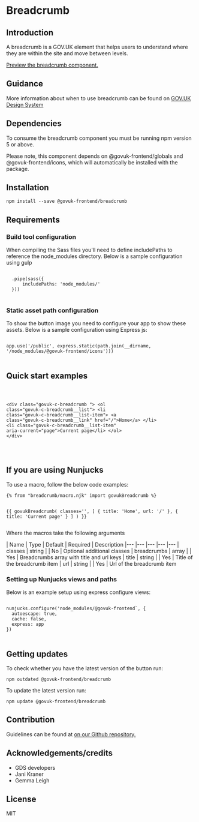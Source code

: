 


<h1 class="govuk-u-heading-36">
Breadcrumb
</h1>

<h2 class="govuk-u-heading-24">Introduction</h2>
<p class="govuk-u-core-24">
A breadcrumb is a GOV.UK element that helps users to understand where they are within the site and move between levels.
</p>


<p class="govuk-u-copy-19">
<a href="http://govuk-frontend-review.herokuapp.com/components/breadcrumb/preview">Preview the breadcrumb component.
</a>
</p>

<h2 class="govuk-u-heading-24">Guidance</h2>

<p class="govuk-u-copy-19">
  More information about when to use breadcrumb can be found on <a href="http://www.linktodesignsystem.com/breadcrumb" title="Link to read guidance on the use of breadcrumb on Gov.uk Design system website">GOV.UK Design System</a>
</p>

<h2 class="govuk-u-heading-24">Dependencies</h2>

<p class="govuk-u-copy-19">To consume the breadcrumb component you must be running npm version 5 or above. </p>

<p class="govuk-u-copy-19">Please note, this component depends on @govuk-frontend/globals and @govuk-frontend/icons, which will automatically be installed with the package.
</p>

<h2 class="govuk-u-heading-24">Installation</h2>
<pre><code>npm install --save @govuk-frontend/breadcrumb</code></pre>

<h2 class="govuk-u-heading-24">Requirements</h2>
<h3 class="govuk-u-bold-19">Build tool configuration</h3>
<p class="govuk-u-copy-19">When compiling the Sass files you'll need to define includePaths to reference the node_modules directory. Below is a sample configuration using gulp</p>
<pre>
<code>
  .pipe(sass({
      includePaths: 'node_modules/'
  }))
</code>
</pre>

<h3 class="govuk-u-bold-19">Static asset path configuration</h3>
<p class="govuk-u-copy-19">To show the button image you need to configure your app to show these assets. Below is a sample configuration using Express js:</p>
<pre>
<code>
app.use('/public', express.static(path.join(__dirname, '/node_modules/@govuk-frontend/icons')))
</code>
</pre>

<h2 class="govuk-u-heading-24">Quick start examples</h2>
<p class="govuk-u-copy-19"></p>
<pre>
<code>
  
&lt;div class=&quot;govuk-c-breadcrumb &quot;&gt;
  &lt;ol class=&quot;govuk-c-breadcrumb__list&quot;&gt;
      &lt;li class=&quot;govuk-c-breadcrumb__list-item&quot;&gt;
        &lt;a class=&quot;govuk-c-breadcrumb__link&quot; href=&quot;/&quot;&gt;Home&lt;/a&gt;
      &lt;/li&gt;
      &lt;li class=&quot;govuk-c-breadcrumb__list-item&quot; aria-current=&quot;page&quot;&gt;Current page&lt;/li&gt;
  &lt;/ol&gt;
&lt;/div&gt;


</code>
</pre>


<h2 class="govuk-u-heading-24">If you are using Nunjucks</h2>
<p class="govuk-u-copy-19">To use a macro, follow the below code examples:</p>
<pre><code>{% from &quot;breadcrumb/macro.njk&quot; import govukBreadcrumb %}

{{ govukBreadcrumb(
  classes=&#39;&#39;,
  [
    { title: &#39;Home&#39;, url: &#39;/&#39; },
    { title: &#39;Current page&#39; }
  ]
) }}
</code></pre>

<p class="govuk-u-copy-19">Where the macros take the following arguments</p>

<div>
| Name        | Type   | Default | Required | Description
|---          |---     |---      |---       |---
| classes     | string |         | No       | Optional additional classes
| breadcrumbs | array  |         | Yes      | Breadcrumbs array with title and url keys
| title       | string |         | Yes      | Title of the breadcrumb item
| url         | string |         | Yes      | Url of the breadcrumb item
</div>

<h3 class="govuk-u-bold-19">Setting up Nunjucks views and paths</h3>
<p class="govuk-u-copy-19">Below is an example setup using express configure views:</p>
<pre>
<code>
nunjucks.configure('node_modules/@govuk-frontend`, {
  autoescape: true,
  cache: false,
  express: app
})
</code>
</pre>

<h2 class="govuk-u-heading-24">Getting updates</h2>

<p class="govuk-u-copy-19">To check whether you have the latest version of the button run:</p>

<pre><code>npm outdated @govuk-frontend/breadcrumb</code></pre>

<p class="govuk-u-copy-19">To update the latest version run:</p>

<pre><code>npm update @govuk-frontend/breadcrumb</code></pre>

<h2 class="govuk-u-heading-24">Contribution</h2>
<p class="govuk-u-copy-19">
  Guidelines can be found at <a href="https://github.com/alphagov/govuk-frontend/blob/master/CONTRIBUTING.md" title="link to contributing guidelines on our github repository">on our Github repository.</a>
</p>

<h2 class="govuk-u-heading-24">Acknowledgements/credits</h2>

<ul class="govuk-c-list ">

  <li>
        GDS developers
  </li>
  <li>
        Jani Kraner
  </li>
  <li>
        Gemma Leigh
  </li>

</ul>


<h2 class="govuk-u-heading-24">License</h2>
<p class="govuk-u-copy-19">MIT</p>

